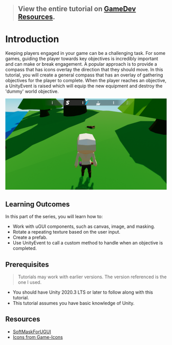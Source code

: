 > ## View the entire tutorial on [GameDev Resources](https://gamedev-resources.com/create-a-spatial-inventory-with-ui-toolkit-part-1/).
> 
# Introduction

Keeping players engaged in your game can be a challenging task. For some games, guiding the player towards key objectives is incredibly important and can make or break engagement. A popular approach is to provide a compass that has icons overlay the direction that they should move. In this tutorial, you will create a general compass that has an overlay of gathering objectives for the player to complete. When the player reaches an objective, a UnityEvent is raised which will equip the new equipment and destroy the 'dummy' world objective.

![Example](final.png)

## Learning Outcomes
In this part of the series, you will learn how to:

* Work with uGUI components, such as canvas, image, and masking.
* Rotate a repeating texture based on the user input.
* Create a prefab.
* Use UnityEvent to call a custom method to handle when an objective is completed.

## Prerequisites

> Tutorials may work with earlier versions. The version referenced is the one I used.

* You should have Unity 2020.3 LTS or later to follow along with this tutorial.
* This tutorial assumes you have basic knowledge of Unity.

## Resources

* [SoftMaskForUGUI](https://github.com/mob-sakai/SoftMaskForUGUI)
* [Icons from Game-Icons](https://game-icons.net/)
